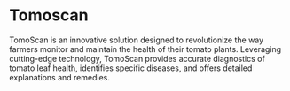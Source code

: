 # Tomoscan
TomoScan is an innovative solution designed to revolutionize the way farmers monitor and maintain the health of their tomato plants. Leveraging cutting-edge technology, TomoScan provides accurate diagnostics of tomato leaf health, identifies specific diseases, and offers detailed explanations and remedies.
